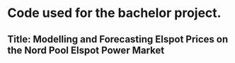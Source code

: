 # Code used for the bachelor project.
## Title: Modelling and Forecasting Elspot Prices on the Nord Pool Elspot Power Market
